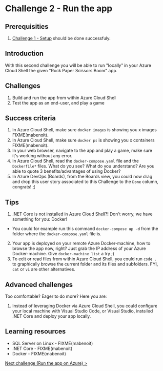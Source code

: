 # Challenge 2 - Run the app

## Prerequisities

1. [Challenge 1 - Setup](./Setup.md) should be done successfuly.

## Introduction

With this second challenge you will be able to run "locally" in your Azure Cloud Shell the given "Rock Paper Scissors Boom" app.

## Challenges

1. Build and run the app from within Azure Cloud Shell
2. Test the app as an end-user, and play a game

## Success criteria

1. In Azure Cloud Shell, make sure `docker images` is showing you x images FIXME(mabenoit).
2. In Azure Cloud Shell, make sure `docker ps` is showing you x containers FIXME(mabenoit).
3. In your web browser, navigate to the app and play a game, make sure it's working without any error.
4. In Azure Cloud Shell, read the `docker-compose.yaml` file and the `Dockerfile*` files. What do you see? What do you understand? Are you able to quote 3 benefits/advantages of using Docker?
5. In Azure DevOps (Boards), from the Boards view, you could now drag and drop this user story associated to this Challenge to the `Done` column, congrats! ;)

## Tips

1. .NET Core is not installed in Azure Cloud Shell?! Don't worry, we have something for you: Docker!
  - You could for example run this command `docker-compose up -d` from the folder where the `docker-compose.yaml` file is.
2. Your app is deployed on your remote Azure Docker-machine, how to browse the app now, right? Just grab the IP address of your Azure Docker-machine. Give `docker-machine list` a try ;)
3. To edit or read files from within Azure Cloud Shell, you could run `code .` to graphically browse the current folder and its files and subfolders. FYI, `cat` or `vi` are other alternatives.

## Advanced challenges

Too comfortable? Eager to do more? Here you are:

1. Instead of leveraging Docker via Azure Cloud Shell, you could configure your local machine with Visual Studio Code, or Visual Studio, installed .NET Core and deploy your app locally.

## Learning resources

- SQL Server on Linux - FIXME(mabenoit)
- .NET Core - FIXME(mabenoit)
- Docker - FIXME(mabenoit)

[Next challenge (Run the app on Azure) >](./RunOnAzure.md)